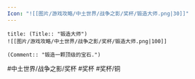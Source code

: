 ```yaml
---
Icon: "![[图片/游戏攻略/中土世界/战争之影/奖杯/锻造大师.png|30]]"
---
```

```ad-common-bronze-trophy
title: (Title:: "锻造大师")
![[图片/游戏攻略/中土世界/战争之影/奖杯/锻造大师.png|100]]

(Comment:: "锻造一颗顶级的宝石.")
```

#中土世界/战争之影/奖杯 #奖杯 #奖杯/铜
